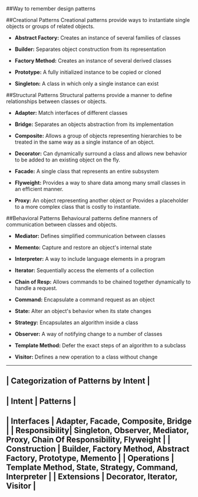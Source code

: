 ##Way to remember design patterns

##Creational Patterns
Creational patterns provide ways to instantiate single objects or groups of related objects. 

  + **Abstract Factory:** Creates an instance of several families of classes

  + **Builder:** Separates object construction from its representation

  + **Factory Method:** Creates an instance of several derived classes

  + **Prototype:** A fully initialized instance to be copied or cloned

  + **Singleton:** A class in which only a single instance can exist

##Structural Patterns
Structural patterns provide a manner to define relationships between classes or objects.

  + **Adapter:** Match interfaces of different classes

  + **Bridge:** Separates an objects abstraction from its implementation

  + **Composite:** Allows a group of objects representing hierarchies to be treated in the same way as a single instance of an object. 

  + **Decorator:** Can dynamically surround a class and allows new behavior to be added to an existing object on the fly.

  + **Facade:** A single class that represents an entire subsystem

  + **Flyweight:** Provides a way to share data among many small classes in an efficient manner. 

  + **Proxy:** An object representing another object or Provides a placeholder to a more complex class that is costly to instantiate.


##Behavioral Patterns
Behavioural patterns define manners of communication between classes and objects.

  + **Mediator:** Defines simplified communication between classes

  + **Memento:** Capture and restore an object's internal state

  + **Interpreter:** A way to include language elements in a program

  + **Iterator:** Sequentially access the elements of a collection

  + **Chain of Resp:** Allows commands to be chained together dynamically to handle a request.

  + **Command:** Encapsulate a command request as an object

  + **State:** Alter an object's behavior when its state changes

  + **Strategy:** Encapsulates an algorithm inside a class

  + **Observer:** A way of notifying change to a number of classes

  + **Template Method:** Defer the exact steps of an algorithm to a 
subclass

  + **Visitor:** Defines a new operation to a class without change


-----------------------------------------------------------------------------------------------
|                              **Categorization of Patterns by Intent**                        |
-----------------------------------------------------------------------------------------------
|  **Intent**       | **Patterns**                                                             |
-----------------------------------------------------------------------------------------------
| **Interfaces**    | Adapter, Facade, Composite, Bridge                                       |
| **Responsibility**| Singleton, Observer, Mediator, Proxy, Chain Of Responsibility, Flyweight |
| **Construction**  | Builder, Factory Method, Abstract Factory, Prototype, Memento            |
| **Operations**    | Template Method, State, Strategy, Command, Interpreter                   |
| **Extensions**    | Decorator, Iterator, Visitor                                             |
-----------------------------------------------------------------------------------------------
